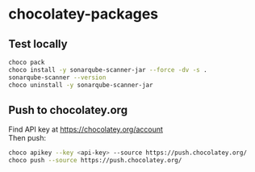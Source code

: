 # chocolatey-packages

## Test locally

```bash
choco pack
choco install -y sonarqube-scanner-jar --force -dv -s .
sonarqube-scanner --version
choco uninstall -y sonarqube-scanner-jar
```

## Push to chocolatey.org

Find API key at https://chocolatey.org/account  
Then push:

```bash
choco apikey --key <api-key> --source https://push.chocolatey.org/
choco push --source https://push.chocolatey.org/
```
